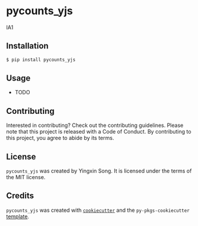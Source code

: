 # pycounts_yjs

IA1

## Installation

```bash
$ pip install pycounts_yjs
```

## Usage

- TODO

## Contributing

Interested in contributing? Check out the contributing guidelines. Please note that this project is released with a Code of Conduct. By contributing to this project, you agree to abide by its terms.

## License

`pycounts_yjs` was created by Yingxin Song. It is licensed under the terms of the MIT license.

## Credits

`pycounts_yjs` was created with [`cookiecutter`](https://cookiecutter.readthedocs.io/en/latest/) and the `py-pkgs-cookiecutter` [template](https://github.com/py-pkgs/py-pkgs-cookiecutter).
